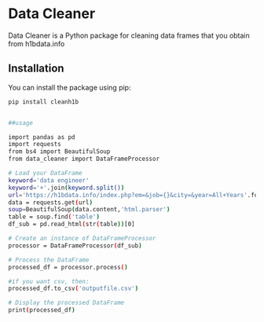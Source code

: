 # Data Cleaner

Data Cleaner is a Python package for cleaning data frames that you obtain from h1bdata.info

## Installation

You can install the package using pip:

```bash
pip install cleanh1b


##usage

import pandas as pd
import requests
from bs4 import BeautifulSoup
from data_cleaner import DataFrameProcessor

# Load your DataFrame
keyword='data engineer'
keyword='+'.join(keyword.split())
url='https://h1bdata.info/index.php?em=&job={}&city=&year=All+Years'.format(keyword)
data = requests.get(url)
soup=BeautifulSoup(data.content,'html.parser')
table = soup.find('table')
df_sub = pd.read_html(str(table))[0]

# Create an instance of DataFrameProcessor
processor = DataFrameProcessor(df_sub)

# Process the DataFrame
processed_df = processor.process()

#if you want csv, then:
processed_df.to_csv('outputfile.csv')

# Display the processed DataFrame
print(processed_df)

